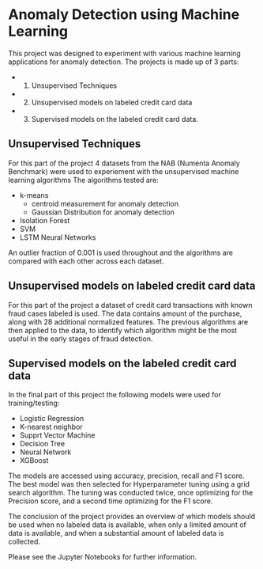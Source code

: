 # Anomaly Detection using Machine Learning

This project was designed to experiment with various machine learning applications for anomaly detection. The projects is made up of 3 parts:
* 1. Unsupervised Techniques
* 2. Unsupervised models on labeled credit card data
* 3. Supervised models on the labeled credit card data.

## Unsupervised Techniques
For this part of the project 4 datasets from the NAB (Numenta Anomaly Benchmark) were used to experiement with the unsupervised machine learning algorithms
The algorithms tested are:
* k-means
  * centroid measurement for anomaly detection
  * Gaussian Distribution for anomaly detection
* Isolation Forest
* SVM
* LSTM Neural Networks

An outlier fraction of 0.001 is used throughout and the algorithms are compared with each other across each dataset.

## Unsupervised models on labeled credit card data
For this part of the project a dataset of credit card transactions with known fraud cases labeled is used. The data contains amount of the purchase, along with 28 additional normalized features. The previous algorithms are then applied to the data, to identify which algorithm might be the most useful in the early stages of fraud detection.

## Supervised models on the labeled credit card data
In the final part of this project the following models were used for training/testing:
* Logistic Regression
* K-nearest neighbor
* Supprt Vector Machine
* Decision Tree
* Neural Network
* XGBoost

The models are accessed using accuracy, precision, recall and F1 score. The best model was then selected for Hyperparameter tuning using a grid search algorithm. The tuning was conducted twice, once optimizing for the Precision score, and a second time optimizing for the F1 score.

The conclusion of the project provides an overview of which models should be used when no labeled data is available, when only a limited amount of data is available, and when a substantial amount of labeled data is collected.

Please see the Jupyter Notebooks for further information.
